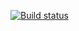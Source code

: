 [![Build status](https://ci.appveyor.com/api/projects/status/5fw08d8uiw6enl11?svg=true)](https://ci.appveyor.com/project/Eineleine/pure-functions)
